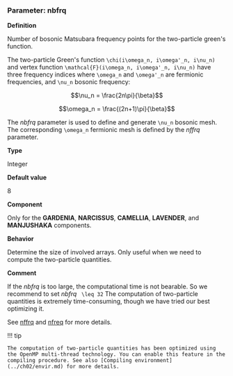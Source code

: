 ### Parameter: nbfrq

**Definition**

Number of bosonic Matsubara frequency points for the two-particle green's function.

The two-particle Green's function ``\chi(i\omega_n, i\omega'_n, i\nu_n)`` and vertex function ``\mathcal{F}(i\omega_n, i\omega'_n, i\nu_n)`` have three frequency indices where ``\omega_n`` and ``\omega'_n`` are fermionic frequencies, and ``\nu_n`` bosonic frequency: 

```math
\nu_n = \frac{2n\pi}{\beta}
```

```math
\omega_n = \frac{(2n+1)\pi}{\beta}
```

The *nbfrq* parameter is used to define and generate ``\nu_n`` bosonic mesh. The corresponding ``\omega_n`` fermionic mesh is defined by the *nffrq* parameter.

**Type**

Integer

**Default value**

8

**Component**

Only for the **GARDENIA**, **NARCISSUS**, **CAMELLIA**, **LAVENDER**, and **MANJUSHAKA** components.

**Behavior**

Determine the size of involved arrays. Only useful when we need to compute the two-particle quantities.

**Comment**

If the *nbfrq* is too large, the computational time is not bearable. So we recommend to set *nbfrq* `` \leq 32`` The computation of two-particle quantities is extremely time-consuming, though we have tried our best optimizing it.

See [nffrq](p_nffrq.md) and [nfreq](p_nfreq.md) for more details.

!!! tip

    The computation of two-particle quantities has been optimized using the OpenMP multi-thread technology. You can enable this feature in the compiling procedure. See also [Compiling environment](../ch02/envir.md) for more details.